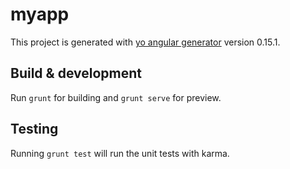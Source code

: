 # myapp

This project is generated with [yo angular generator](https://github.com/yeoman/generator-angular)
version 0.15.1.

## Build & development


Run `grunt` for building and `grunt serve` for preview.

## Testing

Running `grunt test` will run the unit tests with karma.

